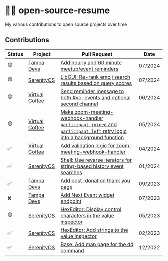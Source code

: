 # 👨‍💻 open-source-resume

My various contributions to open source projects over time

## Contributions

| Status | Project                                                             | Pull Request                                                                                                                                                               | Date    |
|--------|---------------------------------------------------------------------|----------------------------------------------------------------------------------------------------------------------------------------------------------------------------|---------|
| 🟡     | [Tampa Devs](https://github.com/TampaDevs) | [Add hourly and 60 minute meetup/event reminders](https://github.com/TampaDevs/events-slack-push)                                                                          | 07/2024 |
| 🟡     | [SerenityOS](https://github.com/SerenityOS)                | [LibGUI: Re-rank emoji search results based on query scores](https://github.com/SerenityOS/serenity/pull/24644)                                                            | 07/2024 |
| 🟡     | [Virtual Coffee](https://github.com/Virtual-Coffee)        | [Send reminder message to both #vc-events and optional second channel](https://github.com/Virtual-Coffee/webhooks/pull/24)                                                 | 06/2024 |
| 🟡     | [Virtual Coffee](https://github.com/Virtual-Coffee)        | [Make zoom-meeting-webhook-handler `participant.joined` and `participant.left` retry logic into a background function](https://github.com/Virtual-Coffee/webhooks/pull/21) | 05/2024 |
| ✅     | [Virtual Coffee](https://github.com/Virtual-Coffee)        | [Add validation logic for zoom-meeting-webhook-handler](https://github.com/Virtual-Coffee/webhooks/pull/19)                                                                | 04/2024 |
| ✅     | [SerenityOS](https://github.com/SerenityOS)                | [Shell: Use reverse iterators for string-based history event searches](https://github.com/SerenityOS/serenity/pull/22904)                                                  | 01/2024 |
| ✅     | [Tampa Devs](https://github.com/TampaDevs)                | [Add post-donation thank you page](https://github.com/TampaDevs/tampadevs/pull/119)                                                                                        | 09/2023 |
| ❌     | [Tampa Devs](https://github.com/TampaDevs)     | [Add Next Event widget endpoint](https://github.com/TampaDevs/events.api.tampa.dev/pull/6)                                                                                 | 07/2023 |
| 🟡     | [SerenityOS](https://github.com/SerenityOS)                | [HexEditor: Display control characters in the value inspector](https://github.com/SerenityOS/serenity/pull/17488)                                                          | 05/2023 |
| ✅     | [SerenityOS](https://github.com/SerenityOS)                | [HexEditor: Add strings to the value inspector](https://github.com/SerenityOS/serenity/pull/16979)                                                                         | 02/2023 |
| ✅     | [SerenityOS](https://github.com/SerenityOS)                | [Base: Add man page for the dd command](https://github.com/SerenityOS/serenity/pull/16472)                                                                                 | 12/2022 |
